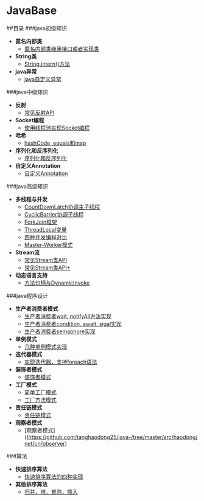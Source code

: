 # JavaBase
##目录
###java初级知识
* **匿名内部类**
	- [匿名内部类继承接口或者实现类](https://github.com/tanghaodong25/java-/tree/master/src/haodong/net/cn/anonymous)
* **String类**
	- [String.intern()方法](https://github.com/tanghaodong25/java-/tree/master/src/haodong/net/cn/string/intern)
* **java异常**
  - [java自定义异常](https://github.com/tanghaodong25/java-/tree/master/src/haodong/net/cn/exception/specificexception)

###java中级知识
* **反射**
	- [常见反射API](https://github.com/tanghaodong25/java-/tree/master/src/haodong/net/cn/reflection)
* **Socket编程**
	- [使用线程池实现Socket编程](https://github.com/tanghaodong25/java-/tree/master/src/haodong/net/cn/socket)
* **哈希**
	- [hashCode, equals和map](https://github.com/tanghaodong25/java-/tree/master/src/haodong/net/cn/object_hash)
* **序列化和反序列化**
	- [序列化和反序列化](https://github.com/tanghaodong25/java-/tree/master/src/haodong/net/cn/serializable)
* **自定义Annotation**
	- [自定义Annotation](https://github.com/tanghaodong25/java-/tree/master/src/haodong/net/cn/annotation)

###java高级知识
* **多线程与并发**
	- [CountDownLatch协调主子线程](https://github.com/tanghaodong25/java-/tree/master/src/haodong/net/cn/concurrent/countdownlatch)
	- [CyclicBarrier协调子线程](https://github.com/tanghaodong25/java-/tree/master/src/haodong/net/cn/concurrent/cyclicbarrier)
	- [ForkJoin框架](https://github.com/tanghaodong25/java-/tree/master/src/haodong/net/cn/concurrent/forkjoin)
	- [ThreadLocal变量](https://github.com/tanghaodong25/java-/tree/master/src/haodong/net/cn/concurrent/threadlocal)
  - [四种并发编程对比](https://github.com/tanghaodong25/java-/tree/master/src/haodong/net/cn/parallel)
  - [Master-Worker模式](https://github.com/tanghaodong25/java-/tree/master/src/haodong/net/cn/master_worker)
* **Stream流**
	- [常见Stream类API](https://github.com/tanghaodong25/java-/tree/master/src/haodong/net/cn/java8/stream)
	- [常见Stream类API+](https://github.com/tanghaodong25/java-/tree/master/src/haodong/net/cn/java8/streamadvance)
* **动态语言支持**
	- [方法句柄与DynamicInvoke](https://github.com/tanghaodong25/java-/tree/master/src/haodong/net/cn/dynamic/methodhandle)

###java程序设计
* **生产者消费者模式**
	- [生产者消费者wait, notifyAll方法实现](https://github.com/tanghaodong25/java-/tree/master/src/haodong/net/cn/producer_consumer/easy)
	- [生产者消费者condition, await, sigal实现](https://github.com/tanghaodong25/java-/tree/master/src/haodong/net/cn/producer_consumer/condition)
	- [生产者消费者semaphore实现](https://github.com/tanghaodong25/java-/tree/master/src/haodong/net/cn/producer_consumer/semaphore)
* **单例模式**
	- [几种单例模式实现](https://github.com/tanghaodong25/java-/tree/master/src/haodong/net/cn/singleton)
* **迭代器模式**
	- [实现迭代器，支持foreach语法](https://github.com/tanghaodong25/java-/tree/master/src/haodong/net/cn/iterable)
* **装饰者模式**
  - [装饰者模式](https://github.com/tanghaodong25/java-/tree/master/src/haodong/net/cn/decorator)
* **工厂模式**
  - [简单工厂模式](https://github.com/tanghaodong25/java-/tree/master/src/haodong/net/cn/factory/simple_factory)
  - [工厂方法模式](https://github.com/tanghaodong25/java-/tree/master/src/haodong/net/cn/factory/factory_method)
* **责任链模式**
  - [责任链模式](https://github.com/tanghaodong25/java-/tree/master/src/haodong/net/cn/chain)
* **观察者模式**
  - [观察者模式]((https://github.com/tanghaodong25/java-/tree/master/src/haodong/net/cn/observer)

###算法
* **快速排序算法**
	- [快速排序算法的四种实现](https://github.com/tanghaodong25/java-/tree/master/src/haodong/net/cn/quicksort)
* **其他排序算法**
	- [归并，堆，冒泡，插入](https://github.com/tanghaodong25/java-/tree/master/src/haodong/net/cn/otherSort)
